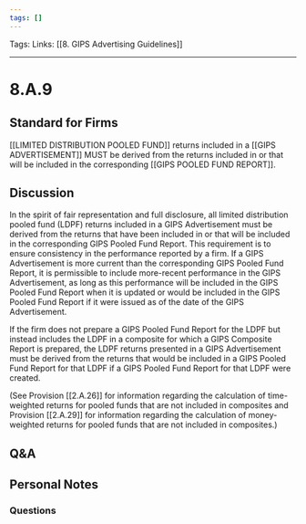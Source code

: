 ```yaml
---
tags: []
---
```

Tags:
Links: [[8. GIPS Advertising Guidelines]]
___
# 8.A.9
## Standard for Firms
[[LIMITED DISTRIBUTION POOLED FUND]] returns included in a [[GIPS ADVERTISEMENT]] MUST be derived from the returns included in or that will be included in the corresponding [[GIPS POOLED FUND REPORT]].
## Discussion
In the spirit of fair representation and full disclosure, all limited distribution pooled fund (LDPF) returns included in a GIPS Advertisement must be derived from the returns that have been included in or that will be included in the corresponding GIPS Pooled Fund Report. This requirement is to ensure consistency in the performance reported by a firm. If a GIPS Advertisement is more current than the corresponding GIPS Pooled Fund Report, it is permissible to include more-recent performance in the GIPS Advertisement, as long as this performance will be included in the GIPS Pooled Fund Report when it is updated or would be included in the GIPS Pooled Fund Report if it were issued as of the date of the GIPS Advertisement.

If the firm does not prepare a GIPS Pooled Fund Report for the LDPF but instead includes the LDPF in a composite for which a GIPS Composite Report is prepared, the LDPF returns presented in a GIPS Advertisement must be derived from the returns that would be included in a GIPS Pooled Fund Report for that LDPF if a GIPS Pooled Fund Report for that LDPF were created.

(See Provision [[2.A.26]] for information regarding the calculation of time-weighted returns for pooled funds that are not included in composites and Provision [[2.A.29]] for information regarding the calculation of money-weighted returns for pooled funds that are not included in composites.)
## Q&A

## Personal Notes

### Questions